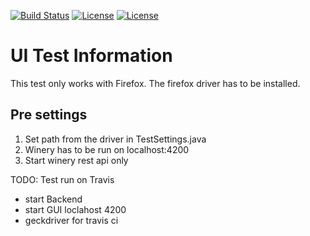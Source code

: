 [![Build Status](https://travis-ci.org/OpenTOSCA/winery.svg?branch=master)](https://travis-ci.org/OpenTOSCA/winery)
[![License](https://img.shields.io/badge/License-EPL%202.0-red.svg)](https://opensource.org/licenses/EPL-2.0)
[![License](https://img.shields.io/badge/License-Apache%202.0-blue.svg)](https://opensource.org/licenses/Apache-2.0)

# UI Test Information

This test only works with Firefox.
The firefox driver has to be installed.

## Pre settings 

1. Set path from the driver in TestSettings.java 
2. Winery has to be run on localhost:4200
3. Start winery rest api only
 

TODO: 
  Test run on Travis
  - start Backend
  - start GUI loclahost 4200
  - geckdriver for travis ci
